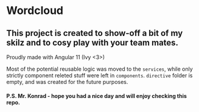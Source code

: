 # Wordcloud

## This project is created to show-off a bit of my skilz and to cosy play with your team mates.

Proudly made with Angular 11 (Ivy <3>)

Most of the potential reusable logic was moved to the `services`, while only strictly component releted stuff were left in `components`.
`directive` folder is empty, and was created for the future purposes.

#### P.S. Mr. Konrad - hope you had a nice day and will enjoy checking this repo.
